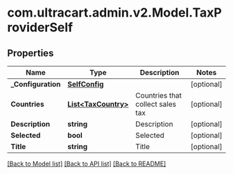 
# com.ultracart.admin.v2.Model.TaxProviderSelf

## Properties

Name | Type | Description | Notes
------------ | ------------- | ------------- | -------------
**_Configuration** | [**SelfConfig**](SelfConfig.md) |  | [optional] 
**Countries** | [**List&lt;TaxCountry&gt;**](TaxCountry.md) | Countries that collect sales tax | [optional] 
**Description** | **string** | Description | [optional] 
**Selected** | **bool** | Selected | [optional] 
**Title** | **string** | Title | [optional] 

[[Back to Model list]](../README.md#documentation-for-models)
[[Back to API list]](../README.md#documentation-for-api-endpoints)
[[Back to README]](../README.md)

